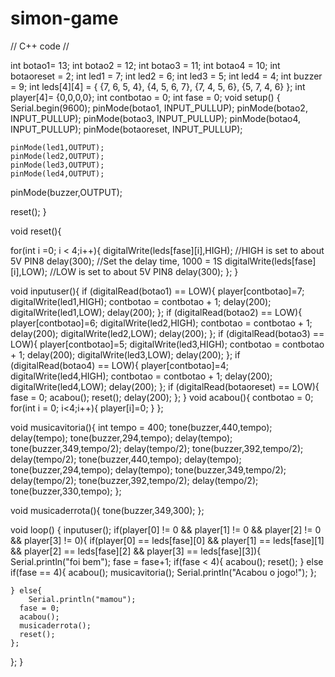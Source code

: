 # simon-game


// C++ code
//

  int botao1= 13;
  int botao2 = 12;
  int botao3 = 11;
  int botao4 = 10;
  int botaoreset = 2;
  int led1 = 7;
  int led2 = 6;
  int led3 = 5;
  int led4 = 4;
  int buzzer = 9;
  int leds[4][4] = {
        {7, 6, 5, 4},
        {4, 5, 6, 7}, 
        {7, 4, 5, 6}, 
        {5, 7, 4, 6} 
    };
int player[4]= {0,0,0,0};
int contbotao = 0;
int fase = 0;
void setup()
{
  	Serial.begin(9600);
	pinMode(botao1, INPUT_PULLUP);
    pinMode(botao2, INPUT_PULLUP);
    pinMode(botao3, INPUT_PULLUP);
    pinMode(botao4, INPUT_PULLUP);
    pinMode(botaoreset, INPUT_PULLUP);
  
	pinMode(led1,OUTPUT);
 	pinMode(led2,OUTPUT);
 	pinMode(led3,OUTPUT);
 	pinMode(led4,OUTPUT);

  pinMode(buzzer,OUTPUT);
 	
  reset();
}

void reset(){
  
  
  for(int i =0; i < 4;i++){
  digitalWrite(leds[fase][i],HIGH); //HIGH is set to about 5V PIN8
  delay(300);               //Set the delay time, 1000 = 1S
  digitalWrite(leds[fase][i],LOW);  //LOW is set to about 5V PIN8
  delay(300);
  };
}

void inputuser(){
  if (digitalRead(botao1) == LOW){
  	player[contbotao]=7;
    digitalWrite(led1,HIGH);
    contbotao = contbotao + 1;
    delay(200);
    digitalWrite(led1,LOW);
    delay(200);
  };
  if (digitalRead(botao2) == LOW){
  	player[contbotao]=6;
    digitalWrite(led2,HIGH);
    contbotao = contbotao + 1;
    delay(200);
    digitalWrite(led2,LOW);
    delay(200);
  };
  if (digitalRead(botao3) == LOW){
  	player[contbotao]=5;
    digitalWrite(led3,HIGH);
    contbotao = contbotao + 1;
    delay(200);
    digitalWrite(led3,LOW);
    delay(200);
  };
  if (digitalRead(botao4) == LOW){
  	player[contbotao]=4;
    digitalWrite(led4,HIGH);
    contbotao = contbotao + 1;
    delay(200);
    digitalWrite(led4,LOW);
    delay(200);
  };
  if (digitalRead(botaoreset) == LOW){
    fase = 0;
    acabou();
    reset();
    delay(200);
  };
}
void acabou(){
	contbotao = 0;
  for(int i = 0; i<4;i++){
  	player[i]=0;
  }
};

void musicavitoria(){
  int tempo = 400;
  tone(buzzer,440,tempo); 
  delay(tempo);
  tone(buzzer,294,tempo); 
  delay(tempo);
  tone(buzzer,349,tempo/2); 
  delay(tempo/2);
  tone(buzzer,392,tempo/2); 
  delay(tempo/2);
  tone(buzzer,440,tempo); 
  delay(tempo);
  tone(buzzer,294,tempo); 
  delay(tempo);
  tone(buzzer,349,tempo/2); 
  delay(tempo/2);
  tone(buzzer,392,tempo/2); 
  delay(tempo/2);
  tone(buzzer,330,tempo); 
};

void musicaderrota(){
  tone(buzzer,349,300);
};

void loop()
{
  inputuser();
  if(player[0] != 0 && player[1] != 0 && player[2] != 0 && player[3] != 0){
    if(player[0] == leds[fase][0] && player[1] == leds[fase][1] && player[2] == leds[fase][2] && player[3] == leds[fase][3]){
     Serial.println("foi bem");
      fase = fase+1;
        if(fase < 4){
       	acabou();
      	reset();
        } else if(fase == 4){
          acabou();
          musicavitoria();
          Serial.println("Acabou o jogo!");
        };

    } else{ 
    	Serial.println("mamou");
      fase = 0;
      acabou();
      musicaderrota();
      reset();
    };
  };
}

